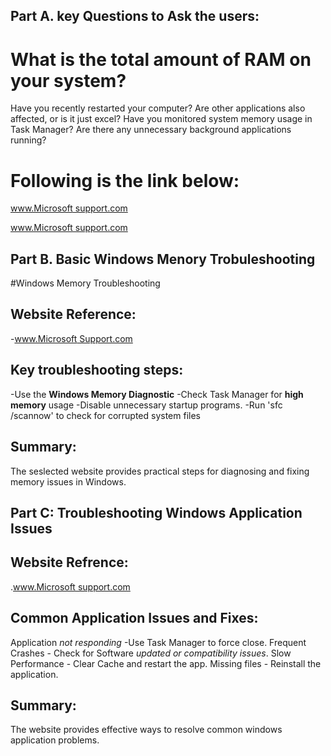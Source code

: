 ## Part A. key Questions to Ask the users:

# What is the total amount of RAM on your system?
Have you recently restarted your computer?
Are other applications also affected, or is it just excel?
Have you monitored system memory usage in Task Manager?
Are there any unnecessary background applications running?

# Following is the link below:

[www.Microsoft support.com](https://support.microsoft.com/search/results?query=troubleshooting+low+memory+issues&isEnrichedQuery=false)

[www.Microsoft support.com](https://support.microsoft.com/search/results?query=windows+task+manager+guide&isEnrichedQuery=fals)

## Part B. Basic Windows Menory Trobuleshooting

#Windows Memory Troubleshooting

## Website Reference:
-[www.Microsoft Support.com](https://support.microsoft.com/search/results?query=windows+memory+troubleshooting&isEnrichedQuery=false)

## Key troubleshooting steps:
-Use the **Windows Memory Diagnostic**
-Check Task Manager for **high memory** usage
-Disable unnecessary startup programs.
-Run 'sfc /scannow' to check for corrupted system files

## Summary:
The seslected website provides practical steps for diagnosing and fixing memory issues in Windows.

## Part C: Troubleshooting Windows Application Issues

## Website Refrence:
.[www.Microsoft support.com](https://support.microsoft.com/search/results?query=Troubleshooting+windows+application+issues&isEnrichedQuery=false)

## Common Application Issues and Fixes:
Application *not responding*
-Use Task Manager to force close.
Frequent Crashes - Check for Software *updated or compatibility issues*.
Slow Performance - Clear Cache and restart the app.
Missing files - Reinstall the application.


## Summary:
The website provides effective ways to resolve common windows application problems.
